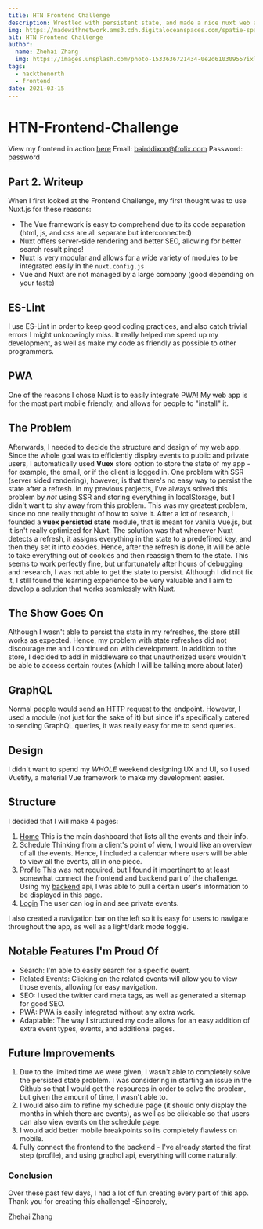 ```yaml
---
title: HTN Frontend Challenge
description: Wrestled with persistent state, and made a nice nuxt web app!
img: https://madewithnetwork.ams3.cdn.digitaloceanspaces.com/spatie-space-production/3075/nuxtjs-2.jpg
alt: HTN Frontend Challenge
author: 
  name: Zhehai Zhang
  img: https://images.unsplash.com/photo-1533636721434-0e2d61030955?ixlib=rb-1.2.1&ixid=eyJhcHBfaWQiOjEyMDd9&auto=format&fit=crop&w=2550&q=80
tags: 
  - hackthenorth
  - frontend
date: 2021-03-15
---
```

# HTN-Frontend-Challenge
View my frontend in action [here](https://htnweb.zhehaizhang.com)
Email: bairddixon@frolix.com
Password: password

## Part 2. Writeup

When I first looked at the Frontend Challenge, my first thought was to use Nuxt.js for these reasons:
- The Vue framework is easy to comprehend due to its code separation (html, js, and css are all separate but interconnected)
- Nuxt offers server-side rendering and better SEO, allowing for better search result pings!
- Nuxt is very modular and allows for a wide variety of modules to be integrated easily in the ``nuxt.config.js``
- Vue and Nuxt are not managed by a large company (good depending on your taste)

## ES-Lint 
I use ES-Lint in order to keep good coding practices, and also catch trivial errors I might unknowingly miss.
It really helped me speed up my development, as well as make my code as friendly as possible to other programmers.

## PWA
One of the reasons I chose Nuxt is to easily integrate PWA! My web app is for the most part mobile friendly, 
and allows for people to "install" it.

## The Problem
Afterwards, I needed to decide the structure and design of my web app. Since the whole goal was to efficiently 
display events to public and private users, I automatically used **Vuex** store option to store the state of my app - for example,
the email, or if the client is logged in.
One problem with SSR (server sided rendering), however, is that there's no easy way to 
persist the state after a refresh. In my previous projects, I've always solved this problem by *not* using SSR and storing everything in localStorage,
but I didn't want to shy away from this problem. This was my greatest problem, since no one really thought of how to solve it.
After a lot of research, I founded a **vuex persisted state** module, that is meant for vanilla Vue.js, but it isn't really optimized for Nuxt. The solution
was that whenever Nuxt detects a refresh, it assigns everything in the state to a predefined key, and then they set it into cookies. Hence, after the refresh is done, 
it will be able to take everything out of cookies and then reassign them to the state. This seems to work perfectly fine, but unfortunately after hours of debugging 
and research, I was not able to get the state to persist. Although I did not fix it, I still found the learning experience to be very valuable and I aim to develop a solution
that works seamlessly with Nuxt.

## The Show Goes On
Although I wasn't able to persist the state in my refreshes, the store still works as expected.
Hence, my problem with state refreshes did not discourage me and I continued on with development. In addition to the store, I decided to
add in middleware so that unauthorized users wouldn't be able to access certain routes (which I will be talking more about later)

## GraphQL
Normal people would send an HTTP request to the endpoint. However, 
I used a module (not just for the sake of it) but since it's specifically catered to 
sending GraphQL queries, it was really easy for me to send queries.

## Design
I didn't want to spend my _WHOLE_ weekend designing UX and UI, so I used Vuetify, a 
material Vue framework to make my development easier. 

## Structure
I decided that I will make 4 pages:
1. [Home](https://htnweb.zhehaizhang.com)
This is the main dashboard that lists all the events and their info.
2. Schedule
Thinking from a client's point of view, I would like an overview of all the events. Hence, I included a calendar where users will be able to view all the events, all in one piece.
3. Profile
This was not required, but I found it impertinent to at least somewhat connect the frontend and backend part of the challenge. 
Using my [backend](https://htn.zhehaizhang.com/graphql) api, I was able to pull a certain user's information to be displayed in this page.
4. [Login](https://htnweb.zhehaizhang.com/Login)
The user can log in and see private events.

I also created a navigation bar on the left so it is easy for users to navigate throughout the app, 
as well as a light/dark mode toggle.

## Notable Features I'm Proud Of
- Search: I'm able to easily search for a specific event.
- Related Events: Clicking on the related events will allow you to view those events, allowing for easy navigation.
- SEO: I used the twitter card meta tags, as well as generated a sitemap for good SEO.
- PWA: PWA is easily integrated without any extra work.
- Adaptable: The way I structured my code allows for an easy addition of extra event types, events, and additional pages.

## Future Improvements
1. Due to the limited time we were given, I wasn't able to completely solve the persisted state problem.
I was considering in starting an issue in the Github so that I would get the resources in order to solve the problem, but 
given the amount of time, I wasn't able to. 
2. I would also aim to refine my schedule page (it should only display the months in which there are events), as well as be clickable
so that users can also view events on the schedule page.
3. I would add better mobile breakpoints so its completely flawless on mobile.
4. Fully connect the frontend to the backend - I've already started the first step (profile), and using graphql api, everything will come naturally.

### Conclusion
Over these past few days, I had a lot of fun creating every part of this app. Thank you for creating this challenge!
-Sincerely,

Zhehai Zhang